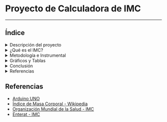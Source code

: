 # Proyecto de Calculadora de IMC

---

## Índice
 <details>
  <summary> Descripción del proyecto</summary>
 - Motivación
Mi proyecto consta de la creación de una calculadora de IMC (Índice de Masa Corporal) que compare el resultado obtenido en cada ciclo con los valores normales de IMC correspondientes a los valores de OMS (Organización mundial de la Salud) en personas adultas.
La idea surge cuando en mi trabajo conozco a quien llamaré Cris, paciente con quien pude empatizar demasiado, quien padece un trastorno alimenticio por lo que debe ser pesada todos los días en ayunas y después de comer. En su caso es un proceso muy difícil y traumático cada vez que debe hacerlo, no puede conocer los valores que maneja en su peso por indicación médica. En base a esta idea, se me ocurrió poder plantear un dispositivo que calcule su IMC en base a su peso y altura, pero sin devolver valores, solamente que se maneje con los leds y la pantalla serial.
	Entonces, podría decir que este proyecto está pensado para personas adultas como Cris, que al ser evaluados por profesionales de salud especializados, podría tomarse valores de su altura y su peso, introducirlos y para poder calcular el IMC, sin darlo a conocer, pero que sí permita que estas personas conozcan si está dentro de valores saludables o no a través de la luz led, verde si lo está, y roja sino lo está. Dejando de lado lo tortuoso que supone para ellos conocer los valores que manejan mientras llevan a cabo un tratamiento clínico en algún establecimiento especializado. 
	Cabe aclarar que si bien para llevar a cabo esta operación es necesario conocer los valores de peso y altura a través de los sensores conectados a la placa arduino UNO, siguiendo la filosofía de este proyecto estos no deberían ser dados a conocer a quienes están en tratamiento. Aunque podrían ser usados por una persona para simplemente ver si su IMC corresponde a valores saludables o no, conociendo su altura y su peso.
</details>

  
  <details>
  <summary> ¿Qué es el IMC?</summary>
  - El Índice de Masa Corporal (IMC) es una medida que relaciona la masa y la altura de un individuo, utilizada como indicador de la salud. Esta se calcula como Peso / Estatura² = IMC
   
</details>

<details>
  <summary>Metodología e Instrumental</summary>
  Arduino UNO es una placa basada en el microcontrolador ATmega328P. Tiene 14 pines de entrada/salida digital (de los cuales 6 pueden ser usando con PWM), 6 entradas analógicas, un cristal de 16Mhz, conexión USB, conector jack de alimentación, terminales para conexión ICSP y un botón de reseteo. Tiene toda la electrónica necesaria para que el microcontrolador opere, simplemente hay que conectarlo a la energía por el puerto USB ó con un transformador AC-DC
       Si bien para este proyecto se usó una simulación a través del software Proteus, me pareció importante explicarla.
       ¿Cómo está creado el proyecto?
           Lo que se quiso probar al principio fue implementar una calculadora que sea medianamente interactiva con el usuario.
Al principio opté por usar la pantalla de plasma (lcd), pero más tarde simplemente usé la pantalla serial para lograr esto. 

          Luego de calcular el IMC, otra implementación era la de poder mostrar al usuario un mensaje en donde se le decía que su imc era saludable o que no lo era. Más tarde, opté por llevar esto a cabo también mediante una luz led la cuál considero lo suficientemente gráfica y clara.
         También tenia mis dudas sobre preguntar la opcion de sexo biologico sin que esto pueda dejar al margen a ciertas personas que no se sienten comodas en solo 2 clases, pero visto desde un lado médico y científico se tomaron los parámetros que la OMS maneja (y siendo que esta organizacion suele hacer esta distinción) me pareció mas exacto incluir esta variable para la medición que necesito.


Nuevamente me encontré con la dificultad de no poder recibir de arduino un número de más de un dígito, por lo que me plantee diferentes maneras de poder resolver este problema. Finalmente,  me planteé la idea de que, en lugar de preguntarle al usuario (lo cual es contrario a la filosofía original del proyecto) la placa Arduino debería recabar la información mediante unos sensores de peso y altura que deberían conectarse a ella. Para esta implementación y simulación, lo que se me ocurrió usar fue una variable fina de peso y altura pero me pareció fundamental hacer esta aclaración, dado que no contaba con estos sensores en la simulación. 
Entonces, lo que este proyecto debe hacer es recabar los datos necesarios (que se almacenan en sus respectivas variables), en base a ellos se aplica la fórmula que calcula el imc y almacena este resultado. Luego va a  preguntar al usuario por el sexo biologico para poder medir segun los parametros correctos, Este entonces mide segun sea el caso de A (para f) y B (para m), mostrando  la respuesta esperada “saludable” o “no saludable”.



</details>

<details>
  <summary>Gráficos y Tablas</summary>
  
  - Diagrama de flujo
  - Diagrama de bloques
</details>

<details>
  <summary>Conclusión</summary>
  
   Al realizar este proyecto me encontré con ciertas dificultades a la hora de plantearlo, primeramente al ser mi primera experiencia con arduino y lo que eso implica; pero me pareció muy gratificante el poder aprender nuevas cosas e implementación de diversas tecnologías. El ámbito de la salud me parece por demás interesante, y como poder resolver diferentes problemas con los que me he encontrado en mi ámbito laboral con las herramientas que aprendo dia a dia en esta hermosa carrera.

</details>

<details>
  <summary>Referencias</summary>
  
  ## Referencias

- [Arduino UNO](https://arduino.cl/arduino-uno/#:~:text=La%20placa%20Arduino%20UNO%20es,de%20toda%20la%20familia%20Arduino.)
- [Índice de Masa Corporal - Wikipedia](https://es.wikipedia.org/wiki/%C3%8Dndice_de_masa_corporal)
- [Organización Mundial de la Salud - IMC](https://www.who.int/entity/dietphysicalactivity/es/index.html)
- [Enterat - IMC](https://www.enterat.com/salud/imc-indice-masa-corporal.php)
</details>



## Referencias

- [Arduino UNO](https://arduino.cl/arduino-uno/#:~:text=La%20placa%20Arduino%20UNO%20es,de%20toda%20la%20familia%20Arduino.)
- [Índice de Masa Corporal - Wikipedia](https://es.wikipedia.org/wiki/%C3%8Dndice_de_masa_corporal)
- [Organización Mundial de la Salud - IMC](https://www.who.int/entity/dietphysicalactivity/es/index.html)
- [Enterat - IMC](https://www.enterat.com/salud/imc-indice-masa-corporal.php)

